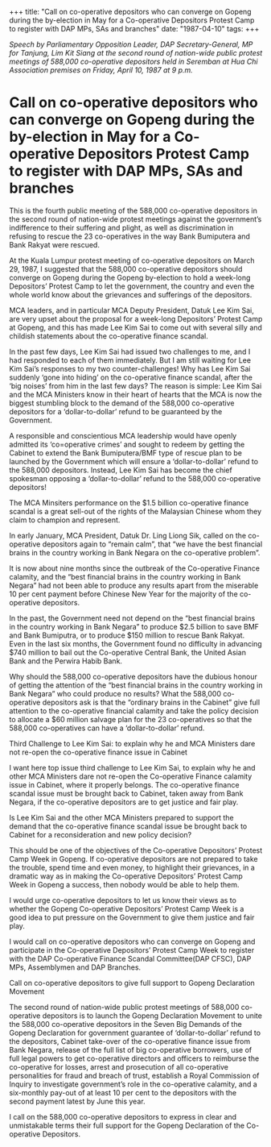 +++ 
title: "Call on co-operative depositors who can converge on Gopeng during the by-election in May for a Co-operative Depositors Protest Camp to register with DAP MPs, SAs and branches"
date: "1987-04-10"
tags:
+++

_Speech by Parliamentary Opposition Leader, DAP Secretary-General, MP for Tanjung, Lim Kit Siang at the second round of nation-wide public protest meetings of 588,000 co-operative depositors held in Seremban at Hua Chi  Association premises on Friday, April 10, 1987 at 9 p.m._

# Call on co-operative depositors who can converge on Gopeng during the by-election in May for a Co-operative Depositors Protest Camp to register with DAP MPs, SAs and branches

This is the fourth public meeting of the 588,000 co-operative depositors in the second round of nation-wide protest meetings against the government’s indifference to their suffering and plight, as well as discrimination in refusing to rescue the 23 co-operatives in the way Bank Bumiputera and Bank Rakyat were rescued.</u>

At the Kuala Lumpur protest meeting of co-operative depositors on March 29, 1987, I suggested that the 588,000 co-operative depositors should converge on Gopeng during the Gopeng by-election to hold a week-long Depositors’ Protest Camp to let the government, the country and even the whole world know about the grievances and sufferings of the depositors.

MCA leaders, and in particular MCA Deputy President, Datuk Lee Kim Sai, are very upset about the proposal for a week-long Depositors’ Protest Camp at Gopeng, and this has made Lee Kim Sai to come out with several silly and childish statements about the co-operative finance scandal.

In the past few days, Lee Kim Sai had issued two challenges to me, and I had responded to each of them immediately. But I am still waiting for Lee Kim Sai’s responses to my two counter-challenges! Why has Lee Kim Sai suddenly ‘gone into hiding’ on the co-operative finance scandal, after the ‘big noises’ from him in the last few days? The reason is simple: Lee Kim Sai and the MCA Ministers know in their heart of hearts that the MCA is now the biggest stumbling block to the demand of the 588,000 co-operative depositors for a ‘dollar-to-dollar’ refund to be guaranteed by the Government.

A responsible and conscientious MCA leadership would have openly admitted its ‘co=operative crimes’ and sought to redeem by getting the Cabinet to extend the Bank Bumiputera/BMF type of rescue plan to be launched by the Government which will ensure a ‘dollar-to-dollar’ refund to the 588,000 depositors. Instead, Lee Kim Sai has become the chief spokesman opposing a ‘dollar-to-dollar’ refund to the 588,000 co-operative depositors!

The MCA Minsiters performance on the $1.5 billion co-operative finance scandal is a great sell-out of the rights of the Malaysian Chinese whom they claim to champion and represent.

In early January, MCA President, Datuk Dr. Ling Liong Sik, called on the co-operative depositors again to “remain calm”, that “we have the best financial brains in the country working in Bank Negara on the co-operative problem”.

It is now about nine months since the outbreak of the Co-operative Finance calamity, and the “best financial brains in the country working in Bank Negara” had not been able to produce any results apart from the miserable 10 per cent payment before Chinese New Year for the majority of the co-operative depositors.

In the past, the Government need not depend on the “best financial brains in the country working in Bank Negara” to produce $2.5 billion to save BMF and Bank Bumiputra, or to produce $150 million to rescue Bank Rakyat. Even in the last six months, the Government found no difficulty in advancing $740 million to bail out the Co-operative Central Bank, the United Asian Bank and the Perwira Habib Bank.

Why should the 588,000 co-operative depositors have the dubious honour of getting the attention of the “best financial brains in the country working in Bank Negara” who could produce no results? What the 588,000 co-operative depositors ask is that the “ordinary brains in the Cabinet” give full attention to the co-operative financial calamity and take the policy decision to allocate a $60 million salvage plan for the 23 co-operatives so that the 588,000 co-operatives can have a ‘dollar-to-dollar’ refund.

Third Challenge to Lee Kim Sai: to explain why he and MCA Ministers dare not re-open the co-operative finance issue in Cabinet

I want here top issue third challenge to Lee Kim Sai, to explain why he and other MCA Ministers dare not re-open the Co-operative Finance calamity issue in Cabinet, where it properly belongs. The co-operative finance scandal issue must be brought back to Cabinet, taken away from Bank Negara, if the co-operative depositors are to get justice and fair play.

Is Lee Kim Sai and the other MCA Ministers prepared to support the demand that the co-operative finance scandal issue be brought back to Cabinet for a reconsideration and new policy decision?

This should be one of the objectives of the Co-operative Depositors’ Protest Camp Week in Gopeng. If co-operative depositors are not prepared to take the trouble, spend time and even money, to highlight their grievances, in a dramatic way as in making the Co-operative Depositors’ Protest Camp Week in Gopeng a success, then nobody would be able to help them.

I would urge co-operative depositors to let us know their views as to whether the Gopeng Co-operative Depositors’ Protest Camp Week is a good idea to put pressure on the Government to give them justice and fair play.

I would call on co-operative depositors who can converge on Gopeng and participate in the Co-operative Depositors’ Protest Camp Week to register with the DAP Co-operative Finance Scandal Committee(DAP CFSC), DAP MPs, Assemblymen and DAP Branches.

Call on co-operative depositors to give full support to Gopeng Declaration Movement

The second round of nation-wide public protest meetings of 588,000 co-operative depositors is to launch the Gopeng Declaration Movement to unite the 588,000 co-operative depositors in the Seven Big Demands of the Gopeng Declaration for government guarantee of ‘dollar-to-dollar’ refund to the depositors, Cabinet take-over of the co-operative finance issue from Bank Negara, release of the full list of big co-operative borrowers, use of full legal powers to get co-operative directors and officers to reimburse the co-operative for losses, arrest and prosecution of all co-operative personalities for fraud and breach of trust, establish a Royal Commission of Inquiry to investigate government’s role in the co-operative calamity, and a six-monthly pay-out of at least 10 per cent to the depositors with the second payment latest by June this year.

I call on the 588,000 co-operative depositors to express in clear and unmistakable terms their full support for the Gopeng Declaration of the Co-operative Depositors.
 
